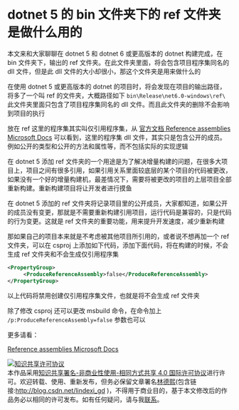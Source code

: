 
# dotnet 5 的 bin 文件夹下的 ref 文件夹是做什么用的

本文来和大家聊聊在 dotnet 5 和 dotnet 6 或更高版本的 dotnet 构建完成，在 bin 文件夹下，输出的 ref 文件夹。在此文件夹里面，将会包含项目程序集同名的 dll 文件，但是此 dll 文件的大小却很小，那这个文件夹是用来做什么的

<!--more-->


<!-- CreateTime:2022/3/23 19:56:40 -->

<!-- 发布 -->
<!-- 博客 -->

在使用 dotnet 5 或更高版本的 dotnet 的项目时，将会发现在项目的输出路径，将多了一个叫 ref 的文件夹，大概路径如下 `bin\Release\net6.0-windows\ref\` 此文件夹里面只包含了项目程序集同名的 dll 文件。而且此文件夹的删除不会影响到项目的执行

放在 ref 这里的程序集其实叫仅引用程序集，从 [官方文档 Reference assemblies Microsoft Docs](https://docs.microsoft.com/en-us/dotnet/standard/assembly/reference-assemblies?WT.mc_id=WD-MVP-5003260 ) 可以看到，这里的程序集 dll 文件，其实只是包含公开的成员。例如公开的类型和公开的方法和属性等，而不包括实际的实现逻辑

在 dotnet 5 添加 ref 文件夹的一个用途是为了解决增量构建的问题，在很多大项目上，项目之间有很多引用，如果引用关系里面较底层的某个项目的代码被更改，如果没有一个好的增量构建机，最差情况下，需要将被更改的项目的上层项目全部重新构建。重新构建项目将让开发者进行摸鱼

在 dotnet 5 添加的 ref 文件夹将记录项目里的公开成员，大家都知道，如果公开的成员没有变更，那就是不需要重新构建引用项目，运行代码是兼容的，只是代码的行为变更。这就是 ref 文件夹的重要功能，用来提升开发速度，减少重新构建

那如果自己的项目本来就是不考虑被其他项目所引用的，或者说不想再加一个 ref 文件夹，可以在 csproj 上添加如下代码，添加下面代码，将在构建的时候，不会生成 ref 文件夹和不会生成仅引用程序集

```xml
<PropertyGroup>
     <ProduceReferenceAssembly>false</ProduceReferenceAssembly>
</PropertyGroup>
```

以上代码将禁用创建仅引用程序集文件，也就是将不会生成 ref 文件夹

除了修改 csproj 还可以更改 msbuild 命令，在命令加上 `/p:ProduceReferenceAssembly=false` 参数也可以

更多请看：

[Reference assemblies Microsoft Docs](https://docs.microsoft.com/en-us/dotnet/standard/assembly/reference-assemblies?WT.mc_id=WD-MVP-5003260 )





<a rel="license" href="http://creativecommons.org/licenses/by-nc-sa/4.0/"><img alt="知识共享许可协议" style="border-width:0" src="https://licensebuttons.net/l/by-nc-sa/4.0/88x31.png" /></a><br />本作品采用<a rel="license" href="http://creativecommons.org/licenses/by-nc-sa/4.0/">知识共享署名-非商业性使用-相同方式共享 4.0 国际许可协议</a>进行许可。欢迎转载、使用、重新发布，但务必保留文章署名[林德熙](http://blog.csdn.net/lindexi_gd)(包含链接:http://blog.csdn.net/lindexi_gd )，不得用于商业目的，基于本文修改后的作品务必以相同的许可发布。如有任何疑问，请与我[联系](mailto:lindexi_gd@163.com)。